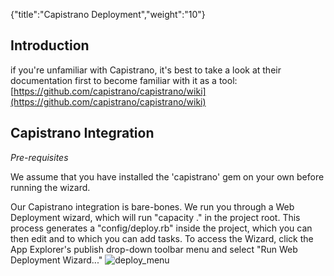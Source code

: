 {"title":"Capistrano Deployment","weight":"10"}

## Introduction

if you're unfamiliar with Capistrano, it's best to take a look at their documentation first to become familiar with it as a tool: [https://github.com/capistrano/capistrano/wiki](https://github.com/capistrano/capistrano/wiki)

## Capistrano Integration

*Pre-requisites*

We assume that you have installed the 'capistrano' gem on your own before running the wizard.

Our Capistrano integration is bare-bones. We run you through a Web Deployment wizard, which will run "capacity ." in the project root. This process generates a "config/deploy.rb" inside the project, which you can then edit and to which you can add tasks. To access the Wizard, click the App Explorer's publish drop-down toolbar menu and select "Run Web Deployment Wizard..."
![deploy_menu](/Images/appc/download/attachments/30083199/deploy_menu.png)
